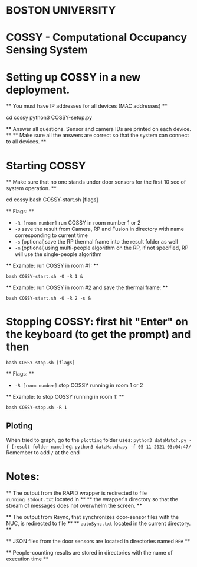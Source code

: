 # BOSTON UNIVERSITY
# COSSY - Computational Occupancy Sensing System  

# Setting up COSSY in a new deployment.
** You must have IP addresses for all devices (MAC addresses) **

cd cossy
python3 COSSY-setup.py

** Answer all questions. Sensor and camera IDs are printed on each device. **
** Make sure all the answers are correct so that the system can connect to all devices. **


# Starting COSSY
** Make sure that no one stands under door sensors for the first 10 sec of system operation. **

cd cossy
bash COSSY-start.sh [flags]

** Flags: **
- `-R [room number]` run COSSY in room number 1 or 2
- `-O` save the result from Camera, RP and Fusion in directory with name corresponding to current time 
- `-s` (optional)save the RP thermal frame into the result folder as well
- `-m` (optional)using multi-people algorithm on the RP, if not specified, RP will use the single-people algorithm

** Example: run COSSY in room #1: **

`bash COSSY-start.sh -O -R 1 &`

** Example: run COSSY in room #2 and save the thermal frame: **

`bash COSSY-start.sh -O -R 2 -s &`


# Stopping COSSY: first hit "Enter" on the keyboard (to get the prompt) and then

`bash COSSY-stop.sh [flags]`

** Flags: **
- `-R [room number]` stop COSSY running in room 1 or 2

** Example: to stop COSSY running in room 1: **

`bash COSSY-stop.sh -R 1`

## Ploting

When tried to graph, go to the `plotting` folder uses:
`python3 dataMatch.py -f [result folder name]`
eg:
`python3 dataMatch.py -f 05-11-2021-03:04:47/`
Remember to add `/` at the end


# Notes:

** The output from the RAPID wrapper is redirected to file ```running_stdout.txt``` located in **
** the wrapper's directory so that the stream of messages does not overwhelm the screen. **

** The output from Rsync, that synchronizes door-sensor files with the NUC, is redirected to file **
** ```autoSync.txt``` located in the current directory. **

** JSON files from the door sensors are located in directories named ``RP#`` **

** People-counting results are stored in directories with the name of execution time **

##
